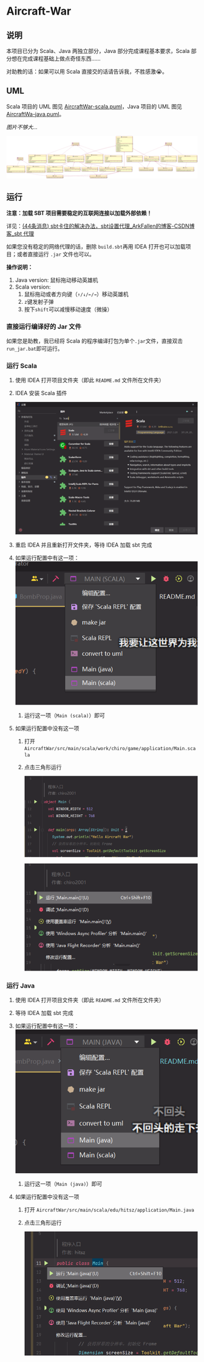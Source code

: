 # Aircraft-War

## 说明

本项目已分为 Scala、Java 两独立部分，Java 部分完成课程基本要求，Scala 部分想在完成课程基础上做点奇怪东西……

对助教的话：如果可以用 Scala 直接交的话请告诉我，不胜感激😭。

## UML

Scala 项目的 UML 图见 [AircraftWar-scala.puml](uml/AircraftWar-scala.puml)，Java 项目的 UML 图见 [AircraftWa-java.puml](uml/AircraftWar-java.puml)。

*图片不够大...*

![uml_svg](README.assets/AircraftWar-java-0.0.2.svg)

## 运行

**注意：加载 SBT 项目需要稳定的互联网连接以加载外部依赖！**

详见：[(44条消息) sbt卡住的解决办法，sbt设置代理_ArkFallen的博客-CSDN博客_sbt 代理](https://blog.csdn.net/baidu_33340703/article/details/105548180)

如果您没有稳定的网络代理的话，删除 `build.sbt`再用 IDEA 打开也可以加载项目；或者直接运行 `.jar` 文件也可以。

**操作说明：**

1. Java version: 鼠标拖动移动英雄机
2. Scala version:
   1. 鼠标拖动或者方向键（`↑/↓/←/→`）移动英雄机
   2. `z`键发射子弹
   3. 按下`shift`可以减慢移动速度（微操）

### 直接运行编译好的 Jar 文件

如果您是助教，我已经将 Scala 的程序编译打包为单个`.jar`文件，直接双击 `run_jar.bat`即可运行。

### 运行 Scala

1. 使用 IDEA 打开项目文件夹（即此 `README.md` 文件所在文件夹）

2. IDEA 安装 Scala 插件

   ![image-20220325193308865](README.assets/image-20220325193308865.png)

3. 重启 IDEA 并且重新打开文件夹，等待 IDEA 加载 sbt 完成

4. 如果运行配置中有这一项：![image-20220327174215752](README.assets/image-20220327174215752.png)

   1. 运行这一项（`Main (scala)`）即可

5. 如果运行配置中没有这一项

   1. 打开 `AircraftWar/src/main/scala/work/chiro/game/application/Main.scala`

   2. 点击三角形运行

      ![image-20220325193510570](README.assets/image-20220325193510570.png)

      ![image-20220325193520239](README.assets/image-20220325193520239.png)

### 运行 Java

1. 使用 IDEA 打开项目文件夹（即此 `README.md` 文件所在文件夹）

2. 等待 IDEA 加载 sbt 完成

3. 如果运行配置中有这一项：![image-20220327174334883](README.assets/image-20220327174334883.png)

   1. 运行这一项（`Main (java)`）即可

4. 如果运行配置中没有这一项

   1. 打开 `AircraftWar/src/main/scala/edu/hitsz/application/Main.java`

   2. 点击三角形运行

      ![image-20220327174436632](README.assets/image-20220327174436632.png)

